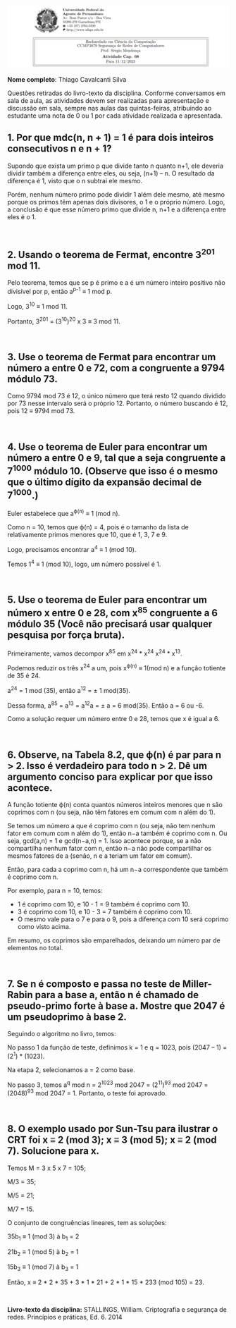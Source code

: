 ﻿![](Cabeçalho.png)

**Nome completo**: Thiago Cavalcanti Silva

Questões retiradas do livro-texto da disciplina. Conforme conversamos em sala de aula, as atividades devem ser realizadas para apresentação e discussão em sala, sempre nas aulas das quintas-feiras, atribuindo ao estudante uma nota de 0 ou 1 por cada atividade realizada e apresentada.

## 1. Por que mdc(n, n + 1) = 1 é para dois inteiros consecutivos n e n + 1?

Supondo que exista um primo p que divide tanto n quanto n+1, ele deveria dividir também a diferença entre eles, ou seja, (n+1) – n. O resultado da diferença é 1, visto que o n subtrai ele mesmo. 

Porém, nenhum número primo pode dividir 1 além dele mesmo, até mesmo porque os primos têm apenas dois divisores, o 1 e o próprio número. Logo, a conclusão é que esse número primo que divide n, n+1 e a diferença entre eles é o 1.

&nbsp;

## 2. Usando o teorema de Fermat, encontre 3<sup>201</sup> mod 11.

Pelo teorema, temos que se p é primo e a é um número inteiro positivo não divisível por p, então a<sup>p-1</sup> ≡ 1 mod p.

Logo, 3<sup>10</sup> ≡ 1 mod 11.

Portanto, 3<sup>201</sup> = (3<sup>10</sup>)<sup>20</sup> x 3 ≡ 3 mod 11.

&nbsp;

## 3. Use o teorema de Fermat para encontrar um número a entre 0 e 72, com a congruente a 9794 módulo 73.

Como 9794 mod 73 é 12, o único número que terá resto 12 quando dividido por 73 nesse intervalo será o próprio 12. Portanto, o número buscando é 12, pois 12 ≡ 9794 mod 73.

&nbsp;

## 4. Use o teorema de Euler para encontrar um número a entre 0 e 9, tal que a seja congruente a 7<sup>1000</sup> módulo 10. (Observe que isso é o mesmo que o último dígito da expansão decimal de 7<sup>1000</sup>.)

Euler estabelece que a<sup>ϕ(n)</sup> ≡ 1 (mod n).

Como n = 10, temos que ϕ(n) = 4, pois é o tamanho da lista de relativamente primos menores que 10, que é 1, 3, 7 e 9.

Logo, precisamos encontrar a<sup>4</sup> ≡ 1 (mod 10).

Temos 1<sup>4</sup> ≡ 1 (mod 10), logo, um número possível é 1.

&nbsp;

## 5. Use o teorema de Euler para encontrar um número x entre 0 e 28, com x<sup>85</sup> congruente a 6 módulo 35 (Você não precisará usar qualquer pesquisa por força bruta).

Primeiramente, vamos decompor x<sup>85</sup> em x<sup>24</sup> \* x<sup>24</sup> x<sup>24</sup> \* x<sup>13</sup>.

Podemos reduzir os três x<sup>24</sup> a um, pois x<sup>ϕ(n)</sup> ≡ 1(mod n) e a função totiente de 35 é 24.

a<sup>24</sup> = 1 mod (35), então a<sup>12</sup> = ± 1 mod(35).

Dessa forma, a<sup>85</sup> = a<sup>13</sup> = a<sup>12</sup>a = ± a = 6 mod(35). Então a = 6 ou -6.

Como a solução requer um número entre 0 e 28, temos que x é igual a 6.

&nbsp;

## 6. Observe, na Tabela 8.2, que ϕ(n) é par para n > 2. Isso é verdadeiro para todo n > 2. Dê um argumento conciso para explicar por que isso acontece.

A função totiente ϕ(n) conta quantos números inteiros menores que n são coprimos com n (ou seja, não têm fatores em comum com n além do 1).

Se temos um número a que é coprimo com n (ou seja, não tem nenhum fator em comum com n além do 1), então n−a também é coprimo com n. Ou seja, gcd(a,n) = 1 e gcd(n−a,n) = 1. Isso acontece porque, se a não compartilha nenhum fator com n, então n−a não pode compartilhar os mesmos fatores de a (senão, n e a teriam um fator em comum).

Então, para cada a coprimo com n, há um n−a correspondente que também é coprimo com n. 

Por exemplo, para n = 10, temos:

- 1 é coprimo com 10, e 10 - 1 = 9 também é coprimo com 10.
- 3 é coprimo com 10, e 10 - 3 = 7 também é coprimo com 10.
- O mesmo vale para o 7 e para o 9, pois a diferença com 10 será coprimo como visto acima.

Em resumo, os coprimos são emparelhados, deixando um número par de elementos no total.

&nbsp;

## 7. Se n é composto e passa no teste de Miller-Rabin para a base a, então n é chamado de pseudo-primo forte à base a. Mostre que 2047 é um pseudoprimo à base 2.

Seguindo o algoritmo no livro, temos:

No passo 1 da função de teste, definimos k = 1 e q = 1023, pois (2047 – 1) = (2<sup>1</sup>) \* (1023). 

Na etapa 2, selecionamos a = 2 como base.

No passo 3, temos a<sup>q</sup> mod n = 2<sup>1023</sup> mod 2047 = (2<sup>11</sup>)<sup>93</sup> mod 2047 = (2048)<sup>93</sup> mod 2047 = 1. Portanto, o teste foi aprovado.

&nbsp;

## 8. O exemplo usado por Sun-Tsu para ilustrar o CRT foi x ≡ 2 (mod 3); x ≡ 3 (mod 5); x ≡ 2 (mod 7). Solucione para x.
Temos M = 3 x 5 x 7 = 105;

M/3 = 35; 

M/5 = 21;

M/7 = 15.

O conjunto de congruências lineares, tem as soluções:

35b<sub>1</sub> ≡ 1 (mod 3) à  b<sub>1</sub> = 2

21b<sub>2</sub> ≡ 1 (mod 5) à  b<sub>2</sub> = 1

15b<sub>3</sub> ≡ 1 (mod 7) à  b<sub>3</sub> = 1

Então, x ≡ 2 \* 2 \* 35 + 3 \* 1 \* 21 + 2 \* 1 \* 15 \* 233 (mod 105) = 23.

&nbsp;

**Livro-texto da disciplina:** STALLINGS, William. Criptografia e segurança de redes. Princípios e práticas, Ed. 6. 2014
